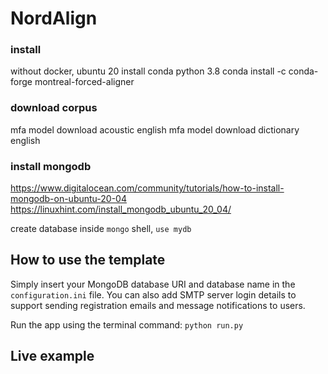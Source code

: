 # NordAlign

### install
without docker, ubuntu 20
install conda python 3.8
conda install -c conda-forge montreal-forced-aligner

### download corpus
mfa model download acoustic english
mfa model download dictionary english

### install mongodb

https://www.digitalocean.com/community/tutorials/how-to-install-mongodb-on-ubuntu-20-04
https://linuxhint.com/install_mongodb_ubuntu_20_04/

create database inside `mongo` shell, `use mydb`

## How to use the template

Simply insert your MongoDB database URI and database name in the ```configuration.ini``` file. You can also add SMTP server login details to support sending registration emails and message notifications to users.

Run the app using the terminal command: ```python run.py```

## Live example

